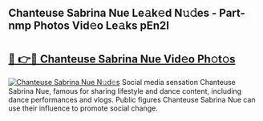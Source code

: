 ## Chanteuse Sabrina Nue Le𝚊k𝚎d N𝚞𝚍es - Part-nmp Photos Vid𝚎o Le𝚊ks pEn2I

# <h2><a href="http://fb1lnmx.evod.top/?m=Chanteuse+Sabrina+Nue">🔗 👉🔴 Chanteuse Sabrina Nue Vid𝚎o Ph𝚘t𝚘s</a></h2>

[![Chanteuse Sabrina Nue N𝚞d𝚎s](https://i.imgur.com/8V9OHl7.gif)](http://fb1lnmx.evod.top/?m=Chanteuse+Sabrina+Nue)
Social media sensation Chanteuse Sabrina Nue, famous for sharing lifestyle and dance content, including dance performances and vlogs. Public figures Chanteuse Sabrina Nue can use their influence to promote social change. 
